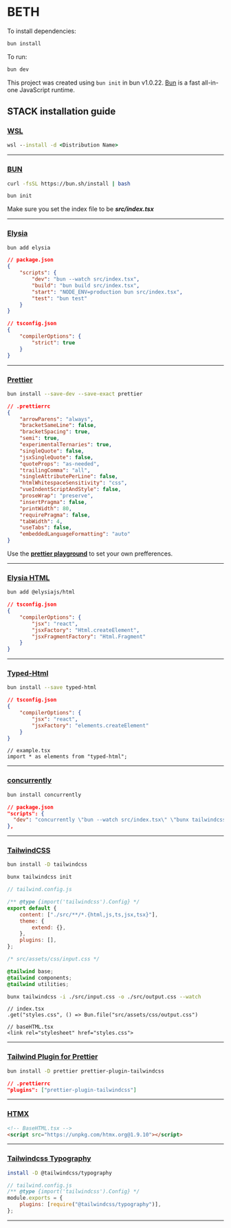 # BETH

To install dependencies:

```bash
bun install
```

To run:

```bash
bun dev
```

This project was created using `bun init` in bun v1.0.22. [Bun](https://bun.sh) is a fast all-in-one JavaScript runtime.

## **STACK** installation guide

### [WSL](https://learn.microsoft.com/en-us/windows/wsl/install)

```bat
wsl --install -d <Distribution Name>
```

---

### [BUN](https://bun.sh/docs/cli/init)

```bash
curl -fsSL https://bun.sh/install | bash
```

```bash
bun init
```

Make sure you set the index file to be **_src/index.tsx_**

---

### [Elysia](https://elysiajs.com/quick-start.html#manual-installation)

```bash
bun add elysia
```

```json
// package.json
{
    "scripts": {
        "dev": "bun --watch src/index.tsx",
        "build": "bun build src/index.tsx",
        "start": "NODE_ENV=production bun src/index.tsx",
        "test": "bun test"
    }
}
```

```json
// tsconfig.json
{
    "compilerOptions": {
        "strict": true
    }
}
```

---

### [Prettier](https://prettier.io/docs/en/install)

```bash
bun install --save-dev --save-exact prettier
```

```json
// .prettierrc
{
    "arrowParens": "always",
    "bracketSameLine": false,
    "bracketSpacing": true,
    "semi": true,
    "experimentalTernaries": true,
    "singleQuote": false,
    "jsxSingleQuote": false,
    "quoteProps": "as-needed",
    "trailingComma": "all",
    "singleAttributePerLine": false,
    "htmlWhitespaceSensitivity": "css",
    "vueIndentScriptAndStyle": false,
    "proseWrap": "preserve",
    "insertPragma": false,
    "printWidth": 80,
    "requirePragma": false,
    "tabWidth": 4,
    "useTabs": false,
    "embeddedLanguageFormatting": "auto"
}
```

Use the [**prettier playground**](https://prettier.io/playground/) to set your own prefferences.

---

### [Elysia HTML](https://elysiajs.com/plugins/html.html)

```bash
bun add @elysiajs/html
```

```json
// tsconfig.json
{
    "compilerOptions": {
        "jsx": "react",
        "jsxFactory": "Html.createElement",
        "jsxFragmentFactory": "Html.Fragment"
    }
}
```

---

### [Typed-Html](https://github.com/nicojs/typed-html)

```bash
bun install --save typed-html
```

```json
// tsconfig.json
{
    "compilerOptions": {
        "jsx": "react",
        "jsxFactory": "elements.createElement"
    }
}
```

```tsx
// example.tsx
import * as elements from "typed-html";
```

---

### [concurrently](https://github.com/open-cli-tools/concurrently)

```bash
bun install concurrently
```

```json
// package.json
"scripts": {
  "dev": "concurrently \"bun --watch src/index.tsx\" \"bunx tailwindcss -i ./src/assets/css/input.css -o ./src/assets/css/output.css --watch\""
},
```

---

### [TailwindCSS](https://tailwindcss.com/docs/installation)

```bash
bun install -D tailwindcss
```

```bash
bunx tailwindcss init
```

```js
// tailwind.config.js

/** @type {import('tailwindcss').Config} */
export default {
    content: ["./src/**/*.{html,js,ts,jsx,tsx}"],
    theme: {
        extend: {},
    },
    plugins: [],
};
```

```css
/* src/assets/css/input.css */

@tailwind base;
@tailwind components;
@tailwind utilities;
```

```bash
bunx tailwindcss -i ./src/input.css -o ./src/output.css --watch
```

```tsx
// index.tsx
.get("styles.css", () => Bun.file("src/assets/css/output.css")
```

```tsx
// baseHTML.tsx
<link rel="stylesheet" href="styles.css">
```

---

### [Tailwind Plugin for Prettier](https://tailwindcss.com/blog/automatic-class-sorting-with-prettier)

```bash
bun install -D prettier prettier-plugin-tailwindcss
```

```json
// .prettierrc
"plugins": ["prettier-plugin-tailwindcss"]
```

---

### [HTMX](https://htmx.org/docs/)

```html
<!-- BaseHTML.tsx -->
<script src="https://unpkg.com/htmx.org@1.9.10"></script>
```

---

### [Tailwindcss Typography](https://tailwindcss.com/docs/typography-plugin)

```bash
install -D @tailwindcss/typography
```

```js
// tailwind.config.js
/** @type {import('tailwindcss').Config} */
module.exports = {
    plugins: [require("@tailwindcss/typography")],
};
```

---
